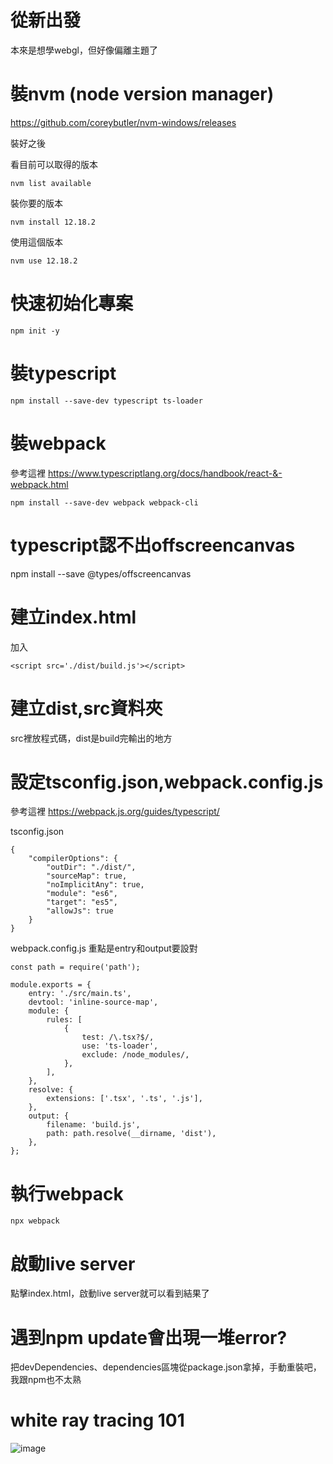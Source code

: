 # 從新出發
本來是想學webgl，但好像偏離主題了

# 裝nvm (node version manager)
https://github.com/coreybutler/nvm-windows/releases

裝好之後

看目前可以取得的版本
```
nvm list available
```

裝你要的版本
```
nvm install 12.18.2
```

使用這個版本
```
nvm use 12.18.2
```


# 快速初始化專案

```
npm init -y
```

# 裝typescript
```
npm install --save-dev typescript ts-loader
```

# 裝webpack
參考這裡
https://www.typescriptlang.org/docs/handbook/react-&-webpack.html
```
npm install --save-dev webpack webpack-cli
```

# typescript認不出offscreencanvas
npm install --save @types/offscreencanvas

# 建立index.html
加入
```
<script src='./dist/build.js'></script>
```

# 建立dist,src資料夾
src裡放程式碼，dist是build完輸出的地方

# 設定tsconfig.json,webpack.config.js
參考這裡
https://webpack.js.org/guides/typescript/

tsconfig.json
```
{
    "compilerOptions": {
        "outDir": "./dist/",
        "sourceMap": true,
        "noImplicitAny": true,
        "module": "es6",
        "target": "es5",
        "allowJs": true
    }
}
```

webpack.config.js
重點是entry和output要設對
```
const path = require('path');

module.exports = {
    entry: './src/main.ts',
    devtool: 'inline-source-map',
    module: {
        rules: [
            {
                test: /\.tsx?$/,
                use: 'ts-loader',
                exclude: /node_modules/,
            },
        ],
    },
    resolve: {
        extensions: ['.tsx', '.ts', '.js'],
    },
    output: {
        filename: 'build.js',
        path: path.resolve(__dirname, 'dist'),
    },
};
```


# 執行webpack
```
npx webpack
```

# 啟動live server
點擊index.html，啟動live server就可以看到結果了

# 遇到npm update會出現一堆error?
把devDependencies、dependencies區塊從package.json拿掉，手動重裝吧，我跟npm也不太熟


# white ray tracing 101
![image](https://lh3.googleusercontent.com/pw/AM-JKLV1XpuWY-_Dl9b5w7aBOvFXDrahhi94pWDDOUHvbKWJpxywLOEjIp7c0YLzUxHisMANnjY9qha2axIHrjPrmhBfTqFQ-ULakNxqlboYxLp7zyJAoNAWUt3fXMy-fRj8Nlq_XDMgIUdUCu83k_3s9ORCgw=w1568-h882-no?authuser=0)
